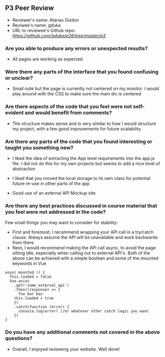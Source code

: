 ## P3 Peer Review

+ Reviewer's name: Atanas Gizdov
+ Reviwee's name: gduka
+ URL to reviewee's Github repo: *<https://github.com/gduka/e28/tree/master/p3>*


### Are you able to produce any errors or unexpected results?

+ All pages are working as expected

### Were there any parts of the interface that you found confusing or unclear?

+ Small note but the page is currently not centered on my monitor. I would play around with the CSS to make sure the main div is centered

### Are there aspects of the code that you feel were not self-evident and would benefit from comments?

+ The structure makes sense and is very similar to how I would structure my project, with a few good improvements for future scalability

### Are there any parts of the code that you found interesting or taught you something new?

+ I liked the idea of extracting the App level requirements into the app.js file. I did not do this for my own projects but seems to add a nice level of abstraction

+ I liked that you moved the local storage to its own class for potential future re-use in other parts of the app

+ Good use of an external API Mockup site

### Are there any best practices discussed in course material that you feel were not addressed in the code?

Few small things you may want to consider for stability:

+ First and foremost, I recommend wrapping your API call in a try/catch clause. Always assume the API will be unavailable and work backwards from there
+ Next, I would recommend making the API call async, to avoid the page sitting idle, especially when calling out to external API's. Both of the above can be achieved with a simple boolean and some of the mounted keywords in Vue

````
async mounted () {
  this.loaded = false
  Vue.axios
    .get('some_external_api')
    .then((response) => {
      foo bar baz
    this.loaded = true
    })
    .catch(function (error) {
      console.log(error) //or whatever other catch logic you want
    })
}
````


### Do you have any additional comments not covered in the above questions?

+ Overall, I enjoyed reviewing your website. Well done!
